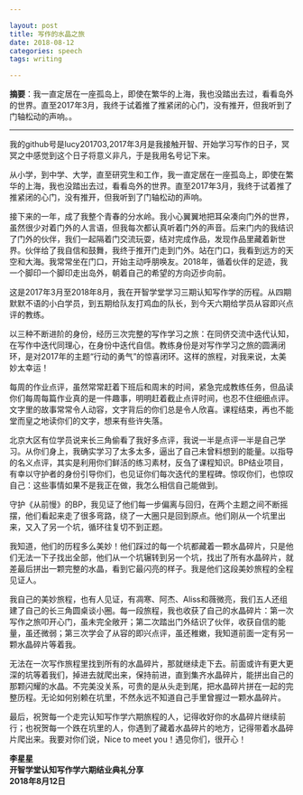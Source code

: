 ```yaml
---

layout: post  
title: 写作的水晶之旅  
date: 2018-08-12  
categories: speech  
tags: writing  

---
```


**摘要**：我一直定居在一座孤岛上，即使在繁华的上海，我也没踏出去过，看看岛外的世界。直至2017年3月，我终于试着推了推紧闭的心门，没有推开，但我听到了门轴松动的声响。。

---

我的github号是lucy201703,2017年3月是我接触开智、开始学习写作的日子，冥冥之中感觉到这个日子将意义非凡，于是我用名号记下来。

从小学，到中学、大学，直至研究生和工作，我一直定居在一座孤岛上，即使在繁华的上海，我也没踏出去过，看看岛外的世界。直至2017年3月，我终于试着推了推紧闭的心门，没有推开，但我听到了门轴松动的声响。

接下来的一年，成了我整个青春的分水岭。我小心翼翼地把耳朵凑向门外的世界，虽然很少对着门外的人言语，但我每次都认真听着门外的声音。后来门内的我结识了门外的伙伴，我们一起隔着门交流玩耍，结对完成作品，发现作品里藏着新世界。伙伴给了我自信和鼓舞，我终于推开门走到门外。站在门口，我看到远方的天空和大海。我常常坐在门口，开始主动呼朋唤友。2018年，循着伙伴的足迹，我一个脚印一个脚印走出岛外，朝着自己的希望的方向迈步向前。

这是2017年3月至2018年8月，我在开智学堂学习三期认知写作学的历程。从四期默默不语的小白学员，到五期给队友打鸡血的队长，到今天六期给学员从容即兴点评的教练。

以三种不断进阶的身份，经历三次完整的写作学习之旅：在同侪交流中迭代认知，在写作中迭代同理心，在身份中迭代自信。教练身份是对写作学习之旅的圆满闭环，是对2017年的主题“行动的勇气”的惊喜闭环。这样的旅程，对我来说，太美妙太幸运！

每周的作业点评，虽然常常赶着下班后和周末的时间，紧急完成教练任务，但品读你们每周每篇作业真的是一件趣事，明明赶着截止点评时间，也忍不住细细点评。文字里的故事常常令人动容，文字背后的你们总是令人欣喜。课程结束，再也不能堂而皇之地读你们的文字，想来有些许失落。

北京大区有位学员说来长三角偷看了我好多点评，我说一半是点评一半是自己学习。从你们身上，我确实学习了太多太多，逼出了自己未曾料想到的能量。以指导的名义点评，其实是利用你们鲜活的练习素材，反刍了课程知识。BP结业项目，有幸以守护者的身份引导你们，也见证你们每次迭代的里程碑。惊叹你们，也惊叹自己：这些事情如果不是我正在做，我怎么相信自己能做到。

守护《从前慢》的BP，我见证了他们每一步偏离与回归，在两个主题之间不断摇摆，他们看起来走了很多弯路，绕了一大圈只是回到原点。他们刚从一个坑里出来，又入了另一个坑，循环往复切不到正题。

我知道，他们的历程多么美妙！他们踩过的每一个坑都藏着一颗水晶碎片，只是他们无法一下子找出全部，他们从一个坑辗转到另一个坑，找出了所有水晶碎片，就差最后拼出一颗完整的水晶，看到它最闪亮的样子。我是他们这段美妙旅程的全程见证人。

我自己的美妙旅程，也有人见证，有凋寒、阿杰、Aliss和薇微亮，我们五人还组建了自己的长三角圆桌谈小圈。每一段旅程，我也收获了自己的水晶碎片：第一次写作之旅叩开心门，虽未完全敞开；第二次踏出门外结识了伙伴，收获自信的能量，虽还微弱；第三次学会了从容的即兴点评，虽还稚嫩，我知道前面一定有另一颗水晶碎片等着我。

无法在一次写作旅程里找到所有的水晶碎片，那就继续走下去。前面或许有更大更深的坑等着我们，掉进去就爬出来，保持前进，直到集齐水晶碎片，能拼出自己的那颗闪耀的水晶。不完美没关系，可贵的是从头走到尾，把水晶碎片拼在一起的完整历程。无论如何别赖在坑里，不然永远不知道自己手里曾握过一颗水晶碎片。

最后，祝贺每一个走完认知写作学六期旅程的人，记得收好你的水晶碎片继续前行；也祝贺每一个跌在坑里的人，你遇到了藏着水晶碎片的地方，记得带着水晶碎片爬出来。我要对你们说，Nice to meet you！遇见你们，很开心！


**李星星  
开智学堂认知写作学六期结业典礼分享  
2018年8月12日**